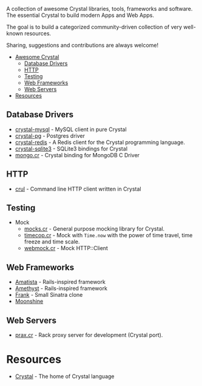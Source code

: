 A collection of awesome Crystal libraries, tools, frameworks and software. The essential Crystal to build modern Apps and Web Apps.

The goal is to build a categorized community-driven collection of very well-known resources.

Sharing, suggestions and contributions are always welcome!

* [Awesome Crystal](#awesome-crystal)
  * [Database Drivers](#database-drivers)
  * [HTTP](#http)
  * [Testing](#testing)
  * [Web Frameworks](#web-frameworks)
  * [Web Servers](#web-servers)
* [Resources](#resources)

## Database Drivers

* [crystal-mysql](https://github.com/manastech/crystal-mysql) - MySQL client in pure Crystal
* [crystal-pg](https://github.com/will/crystal-pg) - Postgres driver
* [crystal-redis](https://github.com/stefanwille/crystal-redis) - A Redis client for the Crystal programming language.
* [crystal-sqlite3](https://github.com/manastech/crystal-sqlite3) - SQLite3 bindings for Crystal
* [mongo.cr](https://github.com/datanoise/mongo.cr) - Crystal binding for MongoDB C Driver

## HTTP

* [crul](https://github.com/porras/crul) - Command line HTTP client written in Crystal

## Testing

* Mock
  * [mocks.cr](https://github.com/waterlink/mocks.cr) - General purpose mocking library for Crystal.
  * [timecop.cr](https://github.com/waterlink/timecop.cr) - Mock with `Time.now` with the power of time travel, time freeze and time scale.
  * [webmock.cr](https://github.com/manastech/webmock.cr) - Mock HTTP::Client

## Web Frameworks

* [Amatista](https://github.com/werner/amatista) - Rails-inspired framework
* [Amethyst](https://github.com/Codcore/Amethyst) - Rails-inspired framework
* [Frank](https://github.com/manastech/frank) - Small Sinatra clone
* [Moonshine](https://github.com/dhruvrajvanshi/Moonshine)

## Web Servers

* [prax.cr](https://github.com/ysbaddaden/prax.cr) - Rack proxy server for development (Crystal port).

# Resources

* [Crystal](crystal-lang.org) - The home of Crystal language
